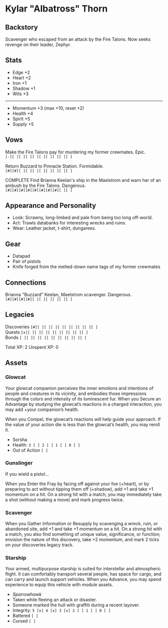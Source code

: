 # Kylar "Albatross" Thorn

## Backstory

Scavenger who escaped from an attack by the Fire Talons. Now seeks revenge on their leader, Zephyr.



## Stats

- Edge +2
- Heart +2
- Iron +1
- Shadow +1
- Wits +3

---

- Momentum +3 (max +10, reset +2)
- Health +4
- Spirit +5
- Supply +5



## Vows

Make the Fire Talons pay for murdering my former crewmates. Epic.  
`[-][ ][ ][ ][ ][ ][ ][ ][ ][ ]`

Return Buzzard to Pinnacle Station. Formidable.  
`[#][#][ ][ ][ ][ ][ ][ ][ ][ ]`

COMPLETE Find Brianna Keelan's ship in the Maelstrom and warn her of an ambush by the Fire Talons. Dangerous.  
`[#][#][#][#][#][#][#][#][ ][ ]`



## Appearance and Personality

- Look: Scrawny, long-limbed and pale from being too long off-world.
- Act: Trawls databanks for interesting wrecks and ruins.
- Wear: Leather jacket, t-shirt, dungarees.



## Gear

- Datapad
- Pair of pistols
- Knife forged from the melted-down name tags of my former crewmates



## Connections

Brianna "Buzzard" Keelan, Maelstrom scavenger. Dangerous.  
`[#][#][#][#][ ][ ][ ][ ][ ][ ]`



## Legacies

Discoveries `[#][ ][ ][ ][ ][ ][ ][ ][ ][ ]`  
Quests `[x][ ][ ][ ][ ][ ][ ][ ][ ][ ]`  
Bonds `[ ][ ][ ][ ][ ][ ][ ][ ][ ][ ]`

Total XP: 2
Unspent XP: 0


## Assets

### Glowcat

Your glowcat companion perceives the inner emotions and intentions of people and creatures in its vicinity, and embodies those impressions through the colors and intensity of its luminescent fur. When you Secure an Advantage by studying the glowcat’s reactions in a charged interaction, you may add +your companion’s health.

When you Compel, the glowcat’s reactions will help guide your approach. If the value of your action die is less than the glowcat’s health, you may reroll it.

- Sorsha
- Health: `3 [ ] 2 [ ] 1 [ ] 0 [ ]`
- Out of Action `[ ]`



### Gunslinger

If you wield a pistol...

When you Enter the Fray by facing off against your foe (+heart), or by preparing to act without tipping them off (+shadow), add +1 and take +1 momentum on a hit. On a strong hit with a match, you may immediately take a shot (without making a move) and mark progress twice.



### Scavenger

When you Gather Information or Resupply by scavenging a wreck, ruin, or abandoned site, add +1 and take +1 momentum on a hit. On a strong hit with a match, you also find something of unique value, significance, or function; envision the nature of this discovery, take +2 momentum, and mark 2 ticks on your discoveries legacy track.



### Starship

Your armed, multipurpose starship is suited for interstellar and atmospheric flight. It can comfortably transport several people, has space for cargo, and can carry and launch support vehicles. When you Advance, you may spend experience to equip this vehicle with module assets.

- *Sparrowhawk*
- Taken while fleeing an attack or disaster.
- Someone marked the hull with graffiti during a recent layover.
- Integrity: `5 [x] 4 [x] 3 [x] 2 [ ] 1 [ ] 0 [ ]`
- Battered `[ ]`
- Cursed `[ ]`

